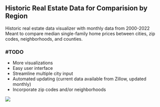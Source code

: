## Historic Real Estate Data for Comparision by Region
Historic real estate data visualizer with monthly data from 2000-2022  
Meant to compare median single-family home prices between cities, zip codes, neighborhoods, and counties.

### #TODO
- More visualizations  
- Easy user interface  
- Streamline multiple city input  
- Automated updating (current data available from Zillow, updated monthly)  
- Incorporate zip codes and/or neighborhoods  

![](https://user-images.githubusercontent.com/97368871/179814594-4339dcf0-7720-48db-8088-6e35d85c7d5d.png)
